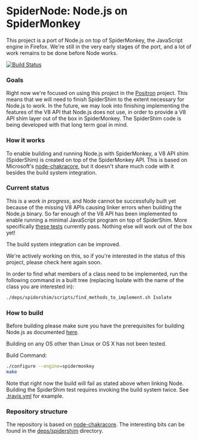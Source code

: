 SpiderNode: Node.js on SpiderMonkey
===
This project is a port of Node.js on top of SpiderMonkey, the JavaScript engine in Firefox. We're still in the very early stages of the port, and a lot of work remains to be done before Node works.

[![Build Status](https://travis-ci.org/mozilla/spidernode.svg?branch=master)](https://travis-ci.org/mozilla/spidernode)

### Goals
Right now we're focused on using this project in the [Positron](https://github.com/mozilla/positron) project.  This means that we will need to finish SpiderShim to the extent necessary for Node.js to work.  In the future, we may look into finishing implementing the features of the V8 API that Node.js does not use, in order to provide a V8 API shim layer out of the box in SpiderMonkey.  The SpiderShim code is being developed with that long term goal in mind.

### How it works
To enable building and running Node.js with SpiderMonkey, a V8 API shim (SpiderShim) is created on top of the SpiderMonkey API.  This is based on Microsoft's [node-chakracore](https://github.com/nodejs/node-chakracore), but it doesn't share much code with it besides the build system integration.

### Current status
This is a _work in progress_, and Node cannot be successfully built yet because of the missing V8 APIs causing linker errors when building the Node.js binary.  So far enough of the V8 API has been implemented to enable running a minimal JavaScript program on top of SpiderShim.  More specifically [these tests](https://github.com/mozilla/spidernode/blob/master/deps/spidershim/test) currently pass.  Nothing else will work out of the box yet!

The build system integration can be improved.

We're actively working on this, so if you're interested in the status of this project, please check here again soon.

In order to find what members of a class need to be implemented, run the following command in a built tree (replacing Isolate with the name of the class you are interested in):

```bash
./deps/spidershim/scripts/find_methods_to_implement.sh Isolate
```

### How to build
Before building please make sure you have the prerequisites for building Node.js as documented [here](https://github.com/nodejs/node/blob/master/BUILDING.md).

Building on any OS other than Linux or OS X has not been tested.

Build Command:
```bash
./configure --engine=spidermonkey
make
```

Note that right now the build will fail as stated above when linking Node.  Building the SpiderShim test requires invoking the build system twice.  See [.travis.yml](https://github.com/mozilla/spidernode/blob/master/.travis.yml) for example.

### Repository structure
The repository is based on [node-chakracore](https://github.com/nodejs/node-chakracore).  The interesting bits can be found in the [deps/spidershim](https://github.com/mozilla/spidernode/tree/master/deps/spidershim) directory.
